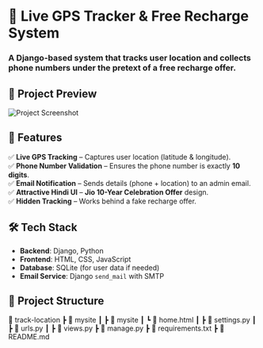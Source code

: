 # 🚀 Live GPS Tracker & Free Recharge System

### **A Django-based system that tracks user location and collects phone numbers under the pretext of a free recharge offer.**  



## 📸 Project Preview  
![Project Screenshot](https://www.imghippo.com/i/WMnh8448nLI.jpg)  


## 🔹 Features  
✅ **Live GPS Tracking** – Captures user location (latitude & longitude).  
✅ **Phone Number Validation** – Ensures the phone number is exactly **10 digits**.  
✅ **Email Notification** – Sends details (phone + location) to an admin email.  
✅ **Attractive Hindi UI** – **Jio 10-Year Celebration Offer** design.  
✅ **Hidden Tracking** – Works behind a fake recharge offer.  



## 🛠️ Tech Stack  
- **Backend**: Django, Python  
- **Frontend**: HTML, CSS, JavaScript  
- **Database**: SQLite (for user data if needed)  
- **Email Service**: Django `send_mail` with SMTP  



## 📂 Project Structure

📁 track-location
     ┣ 📂 mysite ┃ 
         ┣ 📂 mysite
              ┃ ┗ 📜 home.html ┃ ┣ 📜 settings.py ┃ ┣ 📜 urls.py ┃ ┣ 📜 views.py ┣ 📜 manage.py 
         ┣ 📜 requirements.txt
     ┣ 📜 README.md 
